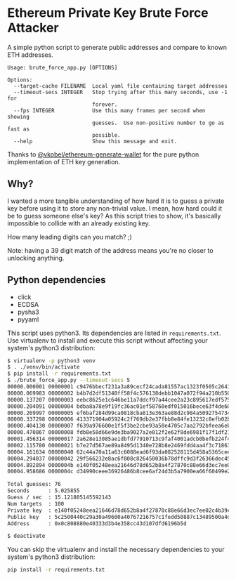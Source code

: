 # Ethereum Private Key Brute Force Attacker

A simple python script to generate public addresses and compare to known
ETH addresses.

```
Usage: brute_force_app.py [OPTIONS]

Options:
  --target-cache FILENAME  Local yaml file containing target addresses
  --timeout-secs INTEGER   Stop trying after this many seconds, use -1 for
                           forever.
  --fps INTEGER            Use this many frames per second when showing
                           guesses.  Use non-positive number to go as fast as
                           possible.
  --help                   Show this message and exit.
```

Thanks to
[@vkobel/ethereum-generate-wallet](https://github.com/vkobel/ethereum-generate-wallet)
for the pure python implementation of ETH key generation.

## Why?

I wanted a more tangible understanding of how hard it is to guess a
private key before using it to store any non-trivial value.  I mean, how
hard could it be to guess someone else's key?  As this script tries to
show, it's basically impossible to collide with an already existing key.

How many leading digits can you match?  ;)

Note: having a 39 digit match of the address means you're no closer to
unlocking anything.

## Python dependencies

- click
- ECDSA
- pysha3
- pyyaml

This script uses python3.  Its dependencies are listed in
`requirements.txt`.  Use virtualenv to install and execute this script
without affecting your system's python3 distribution:

```bash
$ virtualenv -p python3 venv
$ . ./venv/bin/activate
$ pip install -r requirements.txt
$ ./brute_force_app.py --timeout-secs 5
00000.000001 00000001 c9476bbecf231a3a89cecf24cada81557ac1323f0505c2641bf630f31a223011 00                                         
00000.069983 00000002 b4b7d2df51340ff58f4c576138debb1047a072f94a210b550acc088898cfb8e3 00                                         
00000.137207 00000003 eebc8625e1c646be11a7ddcf97a44cee2a23c895617edf575e816097d6e1c965 00                                         
00000.204091 00000004 bdba8a78e9f19fc36ac01ef58760edf015016bece63f4de60beed97db85410e5 00                                         
00000.269997 00000005 ef6baf284d99ca0818cba813e363ae88d2c984a5092754734ae48c3a47dc0857 00                                         
00000.337298 00000006 413371904a05924c2f769db2e37fbb8e84fe13232c8efb02bbdebfa5d69486a0 00                                         
00000.404130 00000007 f639a976600e1f5f3be2cbe93a50e4705c7aa2792bfeea6ebbb9ddb4547582d9 00                                         
00000.470867 00000008 fdb8e58d66e9de3ba9027a2e012f2e62f8de6981f17f1df21629557c03ebbd00 01 0                                       
00001.456314 00000017 2a628e13085ae1dbfd77910713c9faf4001adcb0befb224f4c032a308f7ba494 01 0                                       
00002.115780 00000021 b7e27d567ae89a8495d1340e728b8e2469fdd4aa4f3c7186316e87263ccd0ead 01 0                                       
00004.161634 00000040 62c44a70a11a63c6088ead6f93da082528115d458a5365cee571ad03e7381138 01 0                                       
00004.294037 00000042 29f566232e8ac6f808c826450036b78dffc9d3f26366dec4560ac3f894cd7ca6 01 0                                       
00004.892894 0000004b e140f05248eea21646d78d652b8a4f27870c88e66d3ec7ee02c4b39cf496bda6 01 0                                       
00004.958686 0000004c d34990ceee36926486b8cee6af24d3b5a7900ea66f60499e22680e843c55ff82 00                                         

Total guesses: 76
Seconds      : 5.025855
Guess / sec  : 15.121805145592143
Num targets  : 100
Private key  : e140f05248eea21646d78d652b8a4f27870c88e66d3ec7ee02c4b39cf496bda6
Public key   : 5c2500440c29a30a49600a40767216757c1fedd50887c13489500a4dc0d8abf1d3c4d9839739ef0a369ebd2aeb2fbbfe2a3c24d7ae9a43f064fab1045e7e02c2
Address      : 0x0c808880e40333d3b4e358cc43d107dfd6196b5d

$ deactivate
```

You can skip the virtualenv and install the necessary dependencies to
your system's python3 distribution:

```bash
pip install -r requirements.txt
```
